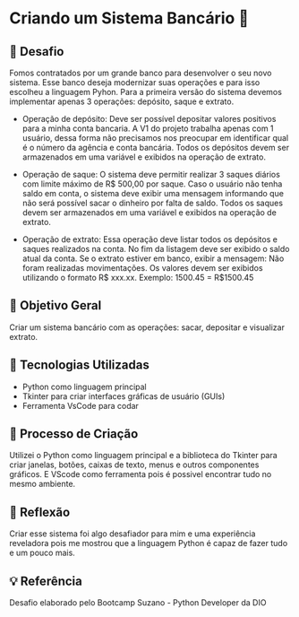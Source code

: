 # Criando um Sistema Bancário 🏦

## 🚀 Desafio

Fomos contratados por um grande banco para desenvolver o seu novo sistema. Esse banco deseja modernizar suas operações e para isso 
escolheu a linguagem Pyhon. Para a primeira versão do sistema devemos implementar apenas 3 operações: depósito, saque e extrato.

- Operação de depósito: Deve ser possível depositar valores positivos para a minha conta bancaria. A V1 do projeto trabalha apenas
com 1 usuário, dessa forma não precisamos nos preocupar em identificar qual é o número da agência e conta bancária. Todos os
depósitos devem ser armazenados em uma variável e exibidos na operação de extrato.

- Operação de saque: O sistema deve permitir realizar 3 saques diários com limite máximo de R$ 500,00 por saque. Caso o usuário
não tenha saldo em conta, o sistema deve exibir uma mensagem informando que não será possível sacar o dinheiro por falta de saldo.
Todos os saques devem ser armazenados em uma variável e exibidos na operação de extrato.

- Operação de extrato: Essa operação deve listar todos os depósitos e saques realizados na conta. No fim da listagem deve ser
exibido o saldo atual da conta. Se o extrato estiver em banco, exibir a mensagem: Não foram realizadas movimentações.
Os valores devem ser exibidos utilizando o formato R$ xxx.xx. Exemplo: 1500.45 = R$1500.45

## 📒 Objetivo Geral
Criar um sistema bancário com as operações: sacar, depositar e visualizar extrato.

## 🤖 Tecnologias Utilizadas
- Python como linguagem principal
- Tkinter para criar interfaces gráficas de usuário (GUIs)
- Ferramenta VsCode para codar

## 🧐 Processo de Criação
Utilizei o Python como linguagem principal e a biblioteca do Tkinter para criar janelas, botões, caixas de texto, menus e 
outros componentes gráficos. E VScode como ferramenta pois é possivel encontrar tudo no mesmo ambiente.

## 💭 Reflexão
Criar esse sistema foi algo desafiador para mim e uma experiência reveladora pois me mostrou que a linguagem Python é capaz de fazer
tudo e um pouco mais.

## 💡 Referência
Desafio elaborado pelo Bootcamp Suzano - Python Developer da DIO

